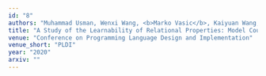 ```yaml
---
id: "8"
authors: "Muhammad Usman, Wenxi Wang, <b>Marko Vasic</b>, Kaiyuan Wang, Haris Vikalo, Sarfraz Khurshid"
title: "A Study of the Learnability of Relational Properties: Model Counting Meets Machine Learning (MCML)"
venue: "Conference on Programming Language Design and Implementation"
venue_short: "PLDI"
year: "2020"
arxiv: ""
---
```

